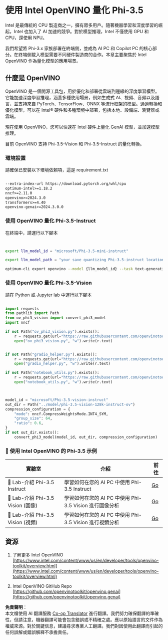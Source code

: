 <!--
CO_OP_TRANSLATOR_METADATA:
{
  "original_hash": "8f766ec7e68d97f6009b58794b471d66",
  "translation_date": "2025-04-04T06:07:06+00:00",
  "source_file": "md\\01.Introduction\\04\\UsingIntelOpenVINOQuantifyingPhi.md",
  "language_code": "tw"
}
-->
# **使用 Intel OpenVINO 量化 Phi-3.5**

Intel 是最傳統的 CPU 製造商之一，擁有眾多用戶。隨著機器學習和深度學習的崛起，Intel 也加入了 AI 加速的競爭。對於模型推理，Intel 不僅使用 GPU 和 CPU，還使用 NPU。

我們希望將 Phi-3.x 家族部署在終端側，並成為 AI PC 和 Copilot PC 的核心部分。在終端側載入模型需要不同硬件製造商的合作。本章主要聚焦於 Intel OpenVINO 作為量化模型的應用場景。

## **什麼是 OpenVINO**

OpenVINO 是一個開源工具包，用於優化和部署從雲端到邊緣的深度學習模型。它能加速深度學習推理，涵蓋多種使用場景，例如生成式 AI、視頻、音頻以及語言，並支持來自 PyTorch、TensorFlow、ONNX 等流行框架的模型。通過轉換和優化模型，可以在 Intel® 硬件和多種環境中部署，包括本地、設備端、瀏覽器或雲端。

現在使用 OpenVINO，您可以快速在 Intel 硬件上量化 GenAI 模型，並加速模型推理。

目前 OpenVINO 支持 Phi-3.5-Vision 和 Phi-3.5-Instruct 的量化轉換。

### **環境設置**

請確保已安裝以下環境依賴項，這是 requirement.txt 

```txt

--extra-index-url https://download.pytorch.org/whl/cpu
optimum-intel>=1.18.2
nncf>=2.11.0
openvino>=2024.3.0
transformers>=4.40
openvino-genai>=2024.3.0.0

```

### **使用 OpenVINO 量化 Phi-3.5-Instruct**

在終端中，請運行以下腳本

```bash


export llm_model_id = "microsoft/Phi-3.5-mini-instruct"

export llm_model_path = "your save quantizing Phi-3.5-instruct location"

optimum-cli export openvino --model {llm_model_id} --task text-generation-with-past --weight-format int4 --group-size 128 --ratio 0.6  --sym  --trust-remote-code {llm_model_path}


```

### **使用 OpenVINO 量化 Phi-3.5-Vision**

請在 Python 或 Jupyter lab 中運行以下腳本

```python

import requests
from pathlib import Path
from ov_phi3_vision import convert_phi3_model
import nncf

if not Path("ov_phi3_vision.py").exists():
    r = requests.get(url="https://raw.githubusercontent.com/openvinotoolkit/openvino_notebooks/latest/notebooks/phi-3-vision/ov_phi3_vision.py")
    open("ov_phi3_vision.py", "w").write(r.text)


if not Path("gradio_helper.py").exists():
    r = requests.get(url="https://raw.githubusercontent.com/openvinotoolkit/openvino_notebooks/latest/notebooks/phi-3-vision/gradio_helper.py")
    open("gradio_helper.py", "w").write(r.text)

if not Path("notebook_utils.py").exists():
    r = requests.get(url="https://raw.githubusercontent.com/openvinotoolkit/openvino_notebooks/latest/utils/notebook_utils.py")
    open("notebook_utils.py", "w").write(r.text)



model_id = "microsoft/Phi-3.5-vision-instruct"
out_dir = Path("../model/phi-3.5-vision-128k-instruct-ov")
compression_configuration = {
    "mode": nncf.CompressWeightsMode.INT4_SYM,
    "group_size": 64,
    "ratio": 0.6,
}
if not out_dir.exists():
    convert_phi3_model(model_id, out_dir, compression_configuration)

```

### **🤖 使用 Intel OpenVINO 的 Phi-3.5 示例**

| 實驗室    | 介紹 | 前往 |
| -------- | ------- |  ------- |
| 🚀 Lab-介紹 Phi-3.5 Instruct  | 學習如何在您的 AI PC 中使用 Phi-3.5 Instruct    |  [Go](../../../../../code/09.UpdateSamples/Aug/intel-phi35-instruct-zh.ipynb)    |
| 🚀 Lab-介紹 Phi-3.5 Vision (圖像) | 學習如何在您的 AI PC 中使用 Phi-3.5 Vision 進行圖像分析      |  [Go](../../../../../code/09.UpdateSamples/Aug/intel-phi35-vision-img.ipynb)    |
| 🚀 Lab-介紹 Phi-3.5 Vision (視頻)   | 學習如何在您的 AI PC 中使用 Phi-3.5 Vision 進行視頻分析    |  [Go](../../../../../code/09.UpdateSamples/Aug/intel-phi35-vision-video.ipynb)    |

## **資源**

1. 了解更多 Intel OpenVINO [https://www.intel.com/content/www/us/en/developer/tools/openvino-toolkit/overview.html](https://www.intel.com/content/www/us/en/developer/tools/openvino-toolkit/overview.html)

2. Intel OpenVINO GitHub Repo [https://github.com/openvinotoolkit/openvino.genai](https://github.com/openvinotoolkit/openvino.genai)

**免責聲明**：  
本文檔使用 AI 翻譯服務 [Co-op Translator](https://github.com/Azure/co-op-translator) 進行翻譯。我們努力確保翻譯的準確性，但請注意，機器翻譯可能會包含錯誤或不精確之處。應以原始語言的文件作為權威來源。對於關鍵信息，建議尋求專業人工翻譯。我們對因使用此翻譯而引起的任何誤解或錯誤解釋不承擔責任。